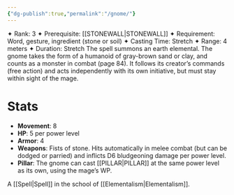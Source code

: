 ```yaml
---
{"dg-publish":true,"permalink":"/gnome/"}
---
```


✦ Rank: 3
✦ Prerequisite: [[STONEWALL\|STONEWALL]]
✦ Requirement: Word, gesture, ingredient (stone
or soil)
✦ Casting Time: Stretch
✦ Range: 4 meters
✦ Duration: Stretch
The spell summons an earth elemental. The gnome takes the
form of a humanoid of gray-brown sand or clay, and counts
as a monster in combat (page 84). It follows its creator’s
commands (free action) and acts independently with its
own initiative, but must stay within sight of the mage.

# Stats
- **Movement**: 8
- **HP**: 5 per power level
- **Armor**: 4
- **Weapons**: Fists of stone. Hits automatically in melee combat (but can be dodged or parried) and inflicts D6 bludgeoning damage per power level.
- **Pillar**: The gnome can cast [[PILLAR\|PILLAR]] at the same power level as its own, using the mage’s WP.

A [[Spell\|Spell]] in the school of [[Elementalism\|Elementalism]].